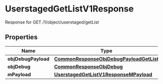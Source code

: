 

# UserstagedGetListV1Response

Response for GET /1/object/userstaged/getList

## Properties

| Name | Type | Description | Notes |
|------------ | ------------- | ------------- | -------------|
|**objDebugPayload** | [**CommonResponseObjDebugPayloadGetList**](CommonResponseObjDebugPayloadGetList.md) |  |  |
|**objDebug** | [**CommonResponseObjDebug**](CommonResponseObjDebug.md) |  |  [optional] |
|**mPayload** | [**UserstagedGetListV1ResponseMPayload**](UserstagedGetListV1ResponseMPayload.md) |  |  |



